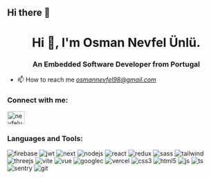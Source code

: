 ## Hi there 👋

<h1 align="center">Hi 👋, I'm Osman Nevfel Ünlü.</h1>
<h3 align="center">An Embedded Software Developer from Portugal</h3>

- 📫 How to reach me *osmannevfel98@gmail.com*

<h3 align="left">Connect with me:</h3>
<p align="left">
<a href="https://linkedin.com/in/nevfelunlu" target="blank"><img align="center" src="https://raw.githubusercontent.com/rahuldkjain/github-profile-readme-generator/master/src/images/icons/Social/linked-in-alt.svg" alt="nevfelunlu" height="30" width="40" /></a>
</p>

<h3 align="left">Languages and Tools:</h3>
<p align="left"> 
  <img src="https://img.shields.io/badge/firebase-a08021?style=for-the-badge&logo=firebase&logoColor=ffcd34" alt="firebase" />
  <img src="https://img.shields.io/badge/JWT-black?style=for-the-badge&logo=JSON%20web%20tokens" alt="jwt" />
  <img src="https://img.shields.io/badge/Next-black?style=for-the-badge&logo=next.js&logoColor=white" alt="next" />
  <img src="https://img.shields.io/badge/node.js-6DA55F?style=for-the-badge&logo=node.js&logoColor=white" alt="nodejs" />
  <img src="https://img.shields.io/badge/react-%2320232a.svg?style=for-the-badge&logo=react&logoColor=%2361DAFB" alt="react" />
  <img src="https://img.shields.io/badge/redux-%23593d88.svg?style=for-the-badge&logo=redux&logoColor=white" alt="redux" />
  <img src="https://img.shields.io/badge/SASS-hotpink.svg?style=for-the-badge&logo=SASS&logoColor=white" alt="sass" />
  <img src="https://img.shields.io/badge/tailwindcss-%2338B2AC.svg?style=for-the-badge&logo=tailwind-css&logoColor=white" alt="tailwind" />
  <img src="https://img.shields.io/badge/threejs-black?style=for-the-badge&logo=three.js&logoColor=white" alt="threejs" />
  <img src="https://img.shields.io/badge/vite-%23646CFF.svg?style=for-the-badge&logo=vite&logoColor=white" alt="vite" />
  <img src="https://img.shields.io/badge/vuejs-%2335495e.svg?style=for-the-badge&logo=vuedotjs&logoColor=%234FC08D" alt="vue" />
  <img src="https://img.shields.io/badge/GoogleCloud-%234285F4.svg?style=for-the-badge&logo=google-cloud&logoColor=white" alt="googlec" />
  <img src="https://img.shields.io/badge/vercel-%23000000.svg?style=for-the-badge&logo=vercel&logoColor=white" alt="vercel" />
  <img src="https://img.shields.io/badge/css3-%231572B6.svg?style=for-the-badge&logo=css3&logoColor=white" alt="css3" />
  <img src="https://img.shields.io/badge/html5-%23E34F26.svg?style=for-the-badge&logo=html5&logoColor=white" alt="html5" />
  <img src="https://img.shields.io/badge/javascript-%23323330.svg?style=for-the-badge&logo=javascript&logoColor=%23F7DF1E" alt="js" />
  <img src="https://img.shields.io/badge/typescript-%23007ACC.svg?style=for-the-badge&logo=typescript&logoColor=white" alt="ts" />
  <img src="https://img.shields.io/badge/sentry-%23362D59.svg?style=for-the-badge&logo=sentry&logoColor=white" alt="sentry" />
  <img src="https://img.shields.io/badge/git-%23F05033.svg?style=for-the-badge&logo=git&logoColor=white" alt="git" />
  






###
